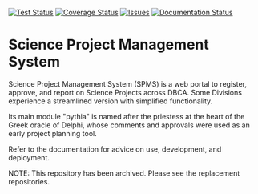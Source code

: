 [![Test Status](https://circleci.com/gh/dbca-wa/sdis.svg?style=svg)](https://circleci.com/gh/dbca-wa/sdis)
[![Coverage Status](https://coveralls.io/repos/github/dbca-wa/sdis/badge.svg?branch=master)](https://coveralls.io/github/dbca-wa/sdis?branch=master)
[![Issues](https://img.shields.io/static/v1?label=docs&message=Issues&color=brightgreen)](https://github.com/dbca-wa/sdis/issues)
[![Documentation Status](https://readthedocs.org/projects/sdis/badge/?version=latest)](http://sdis.readthedocs.io/)

Science Project Management System
======================================
Science Project Management System (SPMS) is a web portal to register, approve, and report on Science Projects across DBCA.
Some Divisions experience a streamlined version with simplified functionality.

Its main module "pythia" is named after the priestess at the heart of the
Greek oracle of Delphi, whose comments and approvals were used as an early
project planning tool.

Refer to the documentation for advice on use, development, and deployment.

NOTE: This repository has been archived. Please see the replacement repositories.
